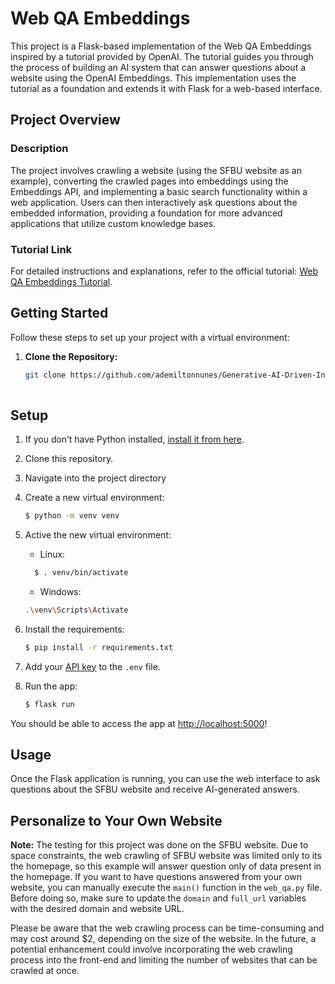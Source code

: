 # Web QA Embeddings

This project is a Flask-based implementation of the Web QA Embeddings inspired by a tutorial provided by OpenAI. The tutorial guides you through the process of building an AI system that can answer questions about a website using the OpenAI Embeddings. This implementation uses the tutorial as a foundation and extends it with Flask for a web-based interface.

## Project Overview

### Description

The project involves crawling a website (using the SFBU website as an example), converting the crawled pages into embeddings using the Embeddings API, and implementing a basic search functionality within a web application. Users can then interactively ask questions about the embedded information, providing a foundation for more advanced applications that utilize custom knowledge bases.

### Tutorial Link

For detailed instructions and explanations, refer to the official tutorial: [Web QA Embeddings Tutorial](https://platform.openai.com/docs/tutorials/web-qa-embeddings).

## Getting Started

Follow these steps to set up your project with a virtual environment:

1. **Clone the Repository:**
   ```bash
   git clone https://github.com/ademiltonnunes/Generative-AI-Driven-Intelligent-Apps-Development.git
 
## Setup

1. If you don’t have Python installed, [install it from here](https://www.python.org/downloads/).

2. Clone this repository.

3. Navigate into the project directory

4. Create a new virtual environment:

   ```bash
   $ python -m venv venv
   ```
5. Active the new virtual environment:
   - Linux:
    ```bash
      $ . venv/bin/activate
     ```
   - Windows:
   ```bash
   .\venv\Scripts\Activate
    ```
7. Install the requirements:

   ```bash
   $ pip install -r requirements.txt
   ```

8. Add your [API key](https://beta.openai.com/account/api-keys) to the `.env` file.

9. Run the app:

   ```bash
   $ flask run
   ```

You should be able to access the app at [http://localhost:5000](http://localhost:5000)!

## Usage
Once the Flask application is running, you can use the web interface to ask questions about the SFBU website and receive AI-generated answers.

## Personalize to Your Own Website

**Note:** The testing for this project was done on the SFBU website. Due to space constraints, the web crawling of SFBU website was limited only to its the homepage, so this example will answer question only of data present in the homepage. If you want to have questions answered from your own website, you can manually execute the `main()` function in the `web_qa.py` file. Before doing so, make sure to update the `domain` and `full_url` variables with the desired domain and website URL.

Please be aware that the web crawling process can be time-consuming and may cost around $2, depending on the size of the website. In the future, a potential enhancement could involve incorporating the web crawling process into the front-end and limiting the number of websites that can be crawled at once.

